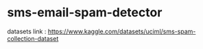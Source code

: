 
# sms-email-spam-detector

datasets link : https://www.kaggle.com/datasets/uciml/sms-spam-collection-dataset
